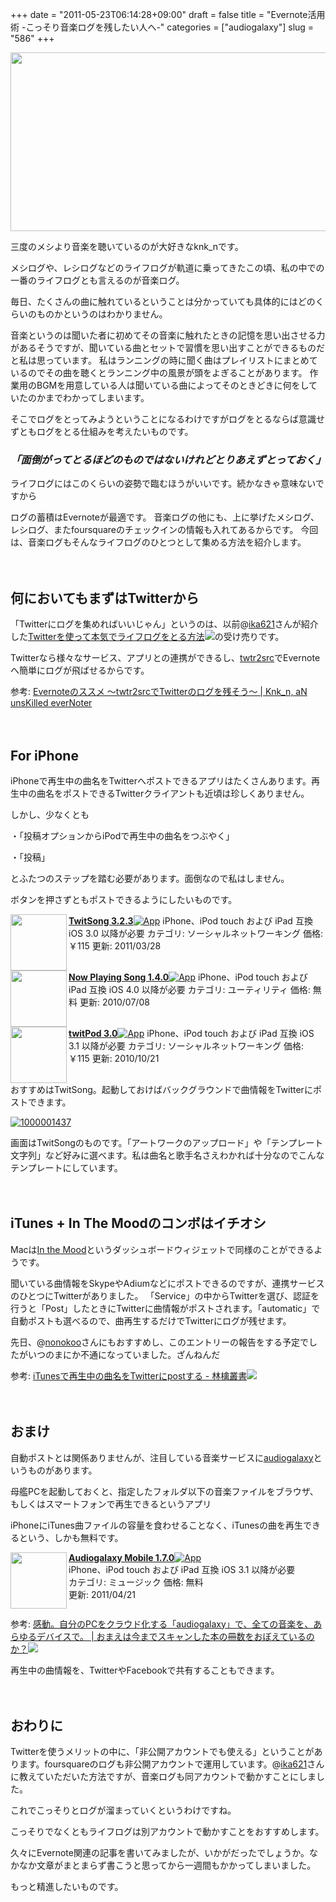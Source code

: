+++
date = "2011-05-23T06:14:28+09:00"
draft = false
title = "Evernote活用術 -こっそり音楽ログを残したい人へ-"
categories = ["audiogalaxy"]
slug = "586"
+++

<a href="http://knk-n.com/wp-content/uploads/2011/05/a.png"><img src="http://knk-n.com/wp-content/uploads/2011/05/a.png" alt="" title="a" width="600" height="286" class="aligncenter size-full wp-image-605" /></a>

三度のメシより音楽を聴いているのが大好きなknk_nです。

メシログや、レシログなどのライフログが軌道に乗ってきたこの頃、私の中での一番のライフログとも言えるのが音楽ログ。

毎日、たくさんの曲に触れているということは分かっていても具体的にはどのくらいのものかというのはわかりません。<!--more-->

音楽というのは聞いた者に初めてその音楽に触れたときの記憶を思い出させる力があるそうですが、聞いている曲とセットで習慣を思い出すことができるものだと私は思っています。
私はランニングの時に聞く曲はプレイリストにまとめているのでその曲を聴くとランニング中の風景が頭をよぎることがあります。
作業用のBGMを用意している人は聞いている曲によってそのときどきに何をしていたのかまでわかってしまいます。

そこでログをとってみようということになるわけですがログをとるならば意識せずともログをとる仕組みを考えたいものです。

<h3><em><strong>「面倒がってとるほどのものではないけれどとりあえずとっておく」</strong></em></h3>

ライフログにはこのくらいの姿勢で臨むほうがいいです。続かなきゃ意味ないですから

ログの蓄積はEvernoteが最適です。
音楽ログの他にも、上に挙げたメシログ、レシログ、またfoursquareのチェックインの情報も入れてあるからです。
今回は、音楽ログもそんなライフログのひとつとして集める方法を紹介します。
<br>
<span style="color:#808080;font-size:80%;"></span><br>
<strong></strong><br style="clear:both;"/>
<h2>何においてもまずはTwitterから</h2>
「Twitterにログを集めればいいじゃん」というのは、以前@<a href="http://twitter.com/ika621">ika621</a>さんが紹介した<a rel="nofollow" href="http://punksteady.com/2011/04/04/twitter%E3%82%92%E4%BD%BF%E3%81%A3%E3%81%A6%E6%9C%AC%E6%B0%97%E3%81%A7%E3%83%A9%E3%82%A4%E3%83%95%E3%83%AD%E3%82%B0%E3%82%92%E3%81%A8%E3%82%8B%E6%96%B9%E6%B3%95/" target="_blank">Twitterを使って本気でライフログをとる方法</a><a rel="nofollow" href="http://b.hatena.ne.jp/entry/http://punksteady.com/2011/04/04/twitter%E3%82%92%E4%BD%BF%E3%81%A3%E3%81%A6%E6%9C%AC%E6%B0%97%E3%81%A7%E3%83%A9%E3%82%A4%E3%83%95%E3%83%AD%E3%82%B0%E3%82%92%E3%81%A8%E3%82%8B%E6%96%B9%E6%B3%95/" target="_blank"><img src="http://b.hatena.ne.jp/entry/image/http://punksteady.com/2011/04/04/twitter%E3%82%92%E4%BD%BF%E3%81%A3%E3%81%A6%E6%9C%AC%E6%B0%97%E3%81%A7%E3%83%A9%E3%82%A4%E3%83%95%E3%83%AD%E3%82%B0%E3%82%92%E3%81%A8%E3%82%8B%E6%96%B9%E6%B3%95/" border="0" /></a>の受け売りです。

Twitterなら様々なサービス、アプリとの連携ができるし、<a href="twtr2src.ogaoga.org">twtr2src</a>でEvernoteへ簡単にログが飛ばせるからです。

参考: <a rel="nofollow" target="_blank" href="http://knk-n.com/2011/01/10/twtr2src/">Evernoteのススメ 〜twtr2srcでTwitterのログを残そう〜 | Knk_n, aN unsKilled everNoter</a><a rel="nofollow" target="_blank" href="http://b.hatena.ne.jp/entry/http://knk-n.com/2011/01/10/twtr2src/"><img border="0" src="http://b.hatena.ne.jp/entry/image/http://knk-n.com/2011/01/10/twtr2src/" alt=""/></a>
<br>
<span style="color:#808080;font-size:80%;"></span><br>
<strong></strong><br style="clear:both;"/>

<h2>For iPhone</h2>
iPhoneで再生中の曲名をTwitterへポストできるアプリはたくさんあります。再生中の曲名をポストできるTwitterクライアントも近頃は珍しくありません。

しかし、少なくとも

・「投稿オプションからiPodで再生中の曲名をつぶやく」

・「投稿」

とふたつのステップを踏む必要があります。面倒なので私はしません。

ボタンを押さずともポストできるようにしたいものです。
<div class="AppInfo"><img src="http://a1.mzstatic.com/us/r1000/035/Purple/3f/c0/d8/mzl.bpbttouc.75x75-65.jpg" width="90" align="left" class="alignleft" /><a rel="nofollow" href="http://click.linksynergy.com/fs-bin/stat?id=48HB7K3zmMg&amp;offerid=94348&amp;type=3&amp;subid=0&amp;tmpid=2192&amp;RD_PARM1=http%253A%252F%252Fitunes.apple.com%252Fjp%252Fapp%252Ftwitsong%252Fid324512476%253Fmt%253D8%2526uo%253D4%2526partnerId%253D30" target="_blank"><strong>TwitSong 3.2.3</strong></a><a rel="nofollow" href="http://click.linksynergy.com/fs-bin/stat?id=48HB7K3zmMg&amp;offerid=94348&amp;type=3&amp;subid=0&amp;tmpid=2192&amp;RD_PARM1=http%253A%252F%252Fitunes.apple.com%252Fjp%252Fapp%252Ftwitsong%252Fid324512476%253Fmt%253D8%2526uo%253D4%2526partnerId%253D30" target="_blank"><img src="http://ax.phobos.apple.com.edgesuite.net/images/web/linkmaker/badge_appstore-sm.gif" alt="App" /></a>
iPhone、iPod touch および iPad 互換 iOS 3.0 以降が必要
カテゴリ: ソーシャルネットワーキング  価格: ￥115
更新: 2011/03/28<br style="clear: both;" /></div>
<div class="AppInfo"><img src="http://a2.mzstatic.com/us/r1000/007/Purple/44/2c/87/mzl.unkpdypy.75x75-65.jpg" width="90" align="left" class="alignleft" /><a rel="nofollow" href="http://click.linksynergy.com/fs-bin/stat?id=48HB7K3zmMg&amp;offerid=94348&amp;type=3&amp;subid=0&amp;tmpid=2192&amp;RD_PARM1=http%253A%252F%252Fitunes.apple.com%252Fjp%252Fapp%252Fnow-playing-song%252Fid322690942%253Fmt%253D8%2526uo%253D4%2526partnerId%253D30" target="_blank"><strong>Now Playing Song 1.4.0</strong></a><a rel="nofollow" href="http://click.linksynergy.com/fs-bin/stat?id=48HB7K3zmMg&amp;offerid=94348&amp;type=3&amp;subid=0&amp;tmpid=2192&amp;RD_PARM1=http%253A%252F%252Fitunes.apple.com%252Fjp%252Fapp%252Fnow-playing-song%252Fid322690942%253Fmt%253D8%2526uo%253D4%2526partnerId%253D30" target="_blank"><img src="http://ax.phobos.apple.com.edgesuite.net/images/web/linkmaker/badge_appstore-sm.gif" alt="App" /></a>
iPhone、iPod touch および iPad 互換 iOS 4.0 以降が必要
カテゴリ: ユーティリティ  価格: 無料
更新: 2010/07/08<br style="clear: both;" /></div>
<div class="AppInfo"><img src="http://a2.mzstatic.com/us/r1000/058/Purple/15/1b/cb/mzi.ciyiinko.75x75-65.jpg" width="90" align="left" class="alignleft" /><a rel="nofollow" href="http://click.linksynergy.com/fs-bin/stat?id=48HB7K3zmMg&amp;offerid=94348&amp;type=3&amp;subid=0&amp;tmpid=2192&amp;RD_PARM1=http%253A%252F%252Fitunes.apple.com%252Fjp%252Fapp%252Ftwitpod%252Fid351653866%253Fmt%253D8%2526uo%253D4%2526partnerId%253D30" target="_blank"><strong>twitPod 3.0</strong></a><a rel="nofollow" href="http://click.linksynergy.com/fs-bin/stat?id=48HB7K3zmMg&amp;offerid=94348&amp;type=3&amp;subid=0&amp;tmpid=2192&amp;RD_PARM1=http%253A%252F%252Fitunes.apple.com%252Fjp%252Fapp%252Ftwitpod%252Fid351653866%253Fmt%253D8%2526uo%253D4%2526partnerId%253D30" target="_blank"><img src="http://ax.phobos.apple.com.edgesuite.net/images/web/linkmaker/badge_appstore-sm.gif" alt="App" /></a>
iPhone、iPod touch および iPad 互換 iOS 3.1 以降が必要
カテゴリ: ソーシャルネットワーキング  価格: ￥115
更新: 2010/10/21<br style="clear: both;" /></div>
おすすめはTwitSong。起動しておけばバックグラウンドで曲情報をTwitterにポストできます。

<a rel="nofollow" target="_blank" href="http://www.flickr.com/photos/knk_n/5746466018/" title="1000001437 by kenke_n, on Flickr"><img class="flickr_photo" src="http://farm6.static.flickr.com/5230/5746466018_a1481bbde1.jpg" alt="1000001437"/></a>

画面はTwitSongのものです。「アートワークのアップロード」や「テンプレート文字列」など好みに選べます。私は曲名と歌手名さえわかれば十分なのでこんなテンプレートにしています。
<br>
<span style="color:#808080;font-size:80%;"></span><br>
<strong></strong><br style="clear:both;"/>
<h2>iTunes + In The Moodのコンボはイチオシ</h2>
Macは<a href="http://www.mybdesign.com/itm/">In the Mood</a>というダッシュボードウィジェットで同様のことができるようです。

<img src="http://www.mybdesign.com/itm/images/itm_icon.jpg" alt="" />

聞いている曲情報をSkypeやAdiumなどにポストできるのですが、連携サービスのひとつにTwitterがありました。
「Service」の中からTwitterを選び、認証を行うと「Post」したときにTwitterに曲情報がポストされます。「automatic」で自動ポストも選べるので、曲再生するだけでTwitterにログが残せます。

先日、@<a href="http://twitter.com/nonokoo">nonokoo</a>さんにもおすすめし、このエントリーの報告をする予定でしたがいつのまにか不通になっていました。ざんねんだ

参考: <a rel="nofollow" href="http://d.hatena.ne.jp/kurotaso/20090720/1248080028" target="_blank">iTunesで再生中の曲名をTwitterにpostする - 林檎叢書</a><a rel="nofollow" href="http://b.hatena.ne.jp/entry/http://d.hatena.ne.jp/kurotaso/20090720/1248080028" target="_blank"><img src="http://b.hatena.ne.jp/entry/image/http://d.hatena.ne.jp/kurotaso/20090720/1248080028" border="0" /></a>
<br>
<span style="color:#808080;font-size:80%;"></span><br>
<strong></strong><br style="clear:both;"/>
<h2>おまけ</h2>
自動ポストとは関係ありませんが、注目している音楽サービスに<a href="http://www.audiogalaxy.com/">audiogalaxy</a>というものがあります。

母艦PCを起動しておくと、指定したフォルダ以下の音楽ファイルをブラウザ、もしくはスマートフォンで再生できるというアプリ

iPhoneにiTunes曲ファイルの容量を食わせることなく、iTunesの曲を再生できるという、しかも無料です。

<div class="AppInfo"><img width="90" class="alignleft" align="left" src="http://a2.mzstatic.com/us/r1000/041/Purple/9c/bf/64/mzl.zyakkcqf.75x75-65.jpg"><a rel="nofollow" target="_blank" href="http://click.linksynergy.com/fs-bin/stat?id=48HB7K3zmMg&offerid=94348&type=3&subid=0&tmpid=2192&RD_PARM1=http%253A%252F%252Fitunes.apple.com%252Fjp%252Fapp%252Faudiogalaxy-mobile%252Fid373357030%253Fmt%253D8%2526uo%253D4%2526partnerId%253D30"><strong>Audiogalaxy Mobile 1.7.0</strong></a><a rel="nofollow" target="_blank" href="http://click.linksynergy.com/fs-bin/stat?id=48HB7K3zmMg&offerid=94348&type=3&subid=0&tmpid=2192&RD_PARM1=http%253A%252F%252Fitunes.apple.com%252Fjp%252Fapp%252Faudiogalaxy-mobile%252Fid373357030%253Fmt%253D8%2526uo%253D4%2526partnerId%253D30"><img src="http://ax.phobos.apple.com.edgesuite.net/images/web/linkmaker/badge_appstore-sm.gif" alt="App"></a><br>iPhone、iPod touch および iPad 互換 iOS 3.1 以降が必要<br>カテゴリ: ミュージック  価格: 無料<br>更新: 2011/04/21<br style="clear:both;"></div>

参考: <a rel="nofollow" href="http://ushigyu.net/2011/02/24/audiogalaxy/" target="_blank">感動。自分のPCをクラウド化する「audiogalaxy」で、全ての音楽を、あらゆるデバイスで。 | おまえは今までスキャンした本の冊数をおぼえているのか？</a><a rel="nofollow" href="http://b.hatena.ne.jp/entry/http://ushigyu.net/2011/02/24/audiogalaxy/" target="_blank"><img src="http://b.hatena.ne.jp/entry/image/http://ushigyu.net/2011/02/24/audiogalaxy/" border="0" /></a>

再生中の曲情報を、TwitterやFacebookで共有することもできます。
<br>
<span style="color:#808080;font-size:80%;"></span><br>
<strong></strong><br style="clear:both;"/>
<h2>おわりに</h2>
Twitterを使うメリットの中に、「非公開アカウントでも使える」ということがあります。foursquareのログも非公開アカウントで運用しています。@<a href="http://twitter.com/ika621">ika621</a>さんに教えていただいた方法ですが、音楽ログも同アカウントで動かすことにしました。

これでこっそりとログが溜まっていくというわけですね。

こっそりでなくともライフログは別アカウントで動かすことをおすすめします。

久々にEvernote関連の記事を書いてみましたが、いかがだったでしょうか。なかなか文章がまとまらず書こうと思ってから一週間もかかってしまいました。

もっと精進したいものです。

